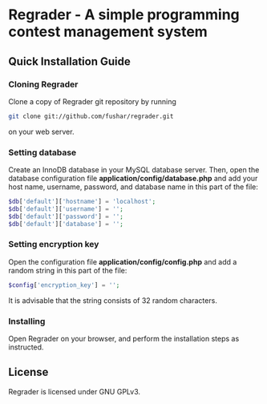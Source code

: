 Regrader - A simple programming contest management system
=========================================================

Quick Installation Guide
------------------------

### Cloning Regrader

Clone a copy of Regrader git repository by running

```bash
git clone git://github.com/fushar/regrader.git
```

on your web server.

### Setting database

Create an InnoDB database in your MySQL database server. Then, open the database configuration file **application/config/database.php** and add your host name, username, password, and database name in this part of the file:

```php
$db['default']['hostname'] = 'localhost';
$db['default']['username'] = '';
$db['default']['password'] = '';
$db['default']['database'] = '';
```

### Setting encryption key

Open the configuration file **application/config/config.php** and add a random string in this part of the file:

```php
$config['encryption_key'] = '';
```

It is advisable that the string consists of 32 random characters.

### Installing

Open Regrader on your browser, and perform the installation steps as instructed.

License
-------

Regrader is licensed under GNU GPLv3.